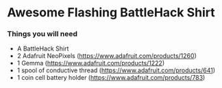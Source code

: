 # Awesome Flashing BattleHack Shirt

### Things you will need 
* A BattleHack Shirt 
* 2 Adafruit NeoPixels (https://www.adafruit.com/products/1260)
* 1 Gemma (https://www.adafruit.com/products/1222)
* 1 spool of conductive thread (https://www.adafruit.com/products/641)
* 1 coin cell battery holder (https://www.adafruit.com/products/783)